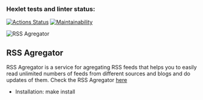 ### Hexlet tests and linter status:
[![Actions Status](https://github.com/DaniilAliev/frontend-project-11/workflows/hexlet-check/badge.svg)](https://github.com/DaniilAliev/frontend-project-11/actions)
[![Maintainability](https://api.codeclimate.com/v1/badges/09bffc2ab00a086fbc8b/maintainability)](https://codeclimate.com/github/DaniilAliev/frontend-project-11/maintainability)

![RSS Agregator](/pictures/screenshot.jpg)

## RSS Agregator
RSS Agregator is a service for agregating RSS feeds that helps you to easily read unlimited numbers of feeds from different sources and blogs and do updates of them. Check the RSS Agregator [here](https://frontend-project-11-3xpvy6fuw-daniilaliev.vercel.app/)

- Installation:
make install